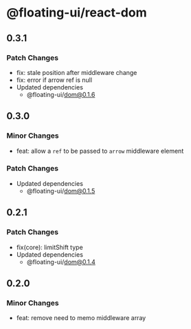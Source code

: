# @floating-ui/react-dom

## 0.3.1

### Patch Changes

- fix: stale position after middleware change
- fix: error if arrow ref is null
- Updated dependencies
  - @floating-ui/dom@0.1.6

## 0.3.0

### Minor Changes

- feat: allow a `ref` to be passed to `arrow` middleware element

### Patch Changes

- Updated dependencies
  - @floating-ui/dom@0.1.5

## 0.2.1

### Patch Changes

- fix(core): limitShift type
- Updated dependencies
  - @floating-ui/dom@0.1.4

## 0.2.0

### Minor Changes

- feat: remove need to memo middleware array
